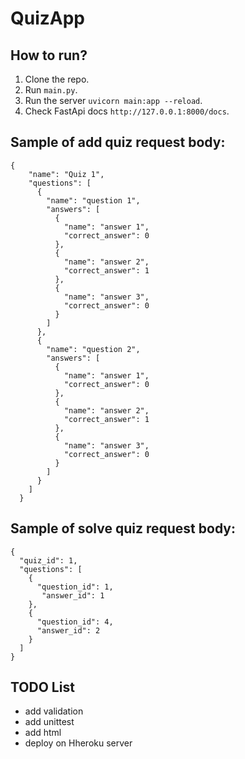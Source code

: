 # QuizApp
## How to run?
1. Clone the repo.
2. Run `main.py`.
3. Run the server `uvicorn main:app --reload`.
4. Check FastApi docs `http://127.0.0.1:8000/docs`.

## Sample of add quiz request body:
```
{
    "name": "Quiz 1",
    "questions": [
      {
        "name": "question 1",
        "answers": [
          {
            "name": "answer 1",
            "correct_answer": 0
          },
          {
            "name": "answer 2",
            "correct_answer": 1
          },
          {
            "name": "answer 3",
            "correct_answer": 0
          }
        ]
      },
      {
        "name": "question 2",
        "answers": [
          {
            "name": "answer 1",
            "correct_answer": 0
          },
          {
            "name": "answer 2",
            "correct_answer": 1
          },
          {
            "name": "answer 3",
            "correct_answer": 0
          }
        ]
      }
    ]
  }
  ```

  ## Sample of solve quiz request body:
  ```
{
    "quiz_id": 1,
    "questions": [
      {
        "question_id": 1,
         "answer_id": 1
      },
      {
        "question_id": 4,
        "answer_id": 2
      }
    ]
  }
  ```


  ## TODO List

- add validation
- add unittest
- add html
- deploy on Hheroku server 